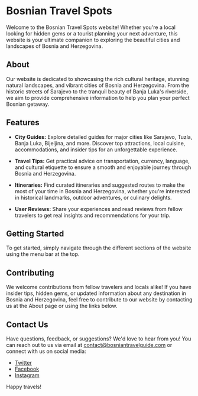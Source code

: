 # Bosnian Travel Spots

Welcome to the Bosnian Travel Spots website! Whether you're a local looking for hidden gems or a tourist planning your next adventure, this website is your ultimate companion to exploring the beautiful cities and landscapes of Bosnia and Herzegovina.

## About

Our website is dedicated to showcasing the rich cultural heritage, stunning natural landscapes, and vibrant cities of Bosnia and Herzegovina. From the historic streets of Sarajevo to the tranquil beauty of Banja Luka's riverside, we aim to provide comprehensive information to help you plan your perfect Bosnian getaway.

## Features

- **City Guides:** Explore detailed guides for major cities like Sarajevo, Tuzla, Banja Luka, Bijeljina, and more. Discover top attractions, local cuisine, accommodations, and insider tips for an unforgettable experience.
  
- **Travel Tips:** Get practical advice on transportation, currency, language, and cultural etiquette to ensure a smooth and enjoyable journey through Bosnia and Herzegovina.
  
- **Itineraries:** Find curated itineraries and suggested routes to make the most of your time in Bosnia and Herzegovina, whether you're interested in historical landmarks, outdoor adventures, or culinary delights.

- **User Reviews:** Share your experiences and read reviews from fellow travelers to get real insights and recommendations for your trip.

## Getting Started

To get started, simply navigate through the different sections of the website using the menu bar at the top.

## Contributing

We welcome contributions from fellow travelers and locals alike! If you have insider tips, hidden gems, or updated information about any destination in Bosnia and Herzegovina, feel free to contribute to our website by contacting us at the About page or using the links below.

## Contact Us

Have questions, feedback, or suggestions? We'd love to hear from you! You can reach out to us via email at [contact@bosniantravelguide.com](mailto:contact@bosniantravelguide.com) or connect with us on social media:
- [Twitter](https://twitter.com/bosniantravelspots)
- [Facebook](https://www.facebook.com/bosniantravelspots)
- [Instagram](https://www.instagram.com/bosniantravelspots)

Happy travels!
